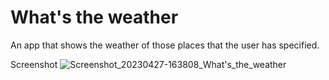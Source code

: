 # What's the weather
An app that shows the weather of those places that the user has specified.

Screenshot
![Screenshot_20230427-163808_What's_the_weather](https://user-images.githubusercontent.com/115890844/234845234-cb875d5d-8fa3-46e7-9674-da3b4ed2991d.png)
